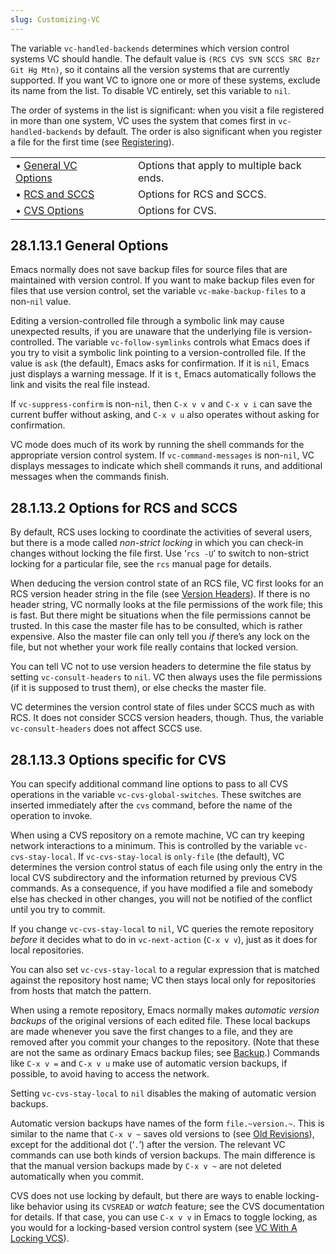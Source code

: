 ```yaml
---
slug: Customizing-VC
---
```


The variable `vc-handled-backends` determines which version control systems VC should handle. The default value is `(RCS CVS SVN SCCS SRC Bzr Git Hg Mtn)`, so it contains all the version systems that are currently supported. If you want VC to ignore one or more of these systems, exclude its name from the list. To disable VC entirely, set this variable to `nil`.

The order of systems in the list is significant: when you visit a file registered in more than one system, VC uses the system that comes first in `vc-handled-backends` by default. The order is also significant when you register a file for the first time (see [Registering](Registering)).

|                                            |    |                                           |
| :----------------------------------------- | -- | :---------------------------------------- |
| • [General VC Options](General-VC-Options) |    | Options that apply to multiple back ends. |
| • [RCS and SCCS](RCS-and-SCCS)             |    | Options for RCS and SCCS.                 |
| • [CVS Options](CVS-Options)               |    | Options for CVS.                          |
## 28.1.13.1 General Options

Emacs normally does not save backup files for source files that are maintained with version control. If you want to make backup files even for files that use version control, set the variable `vc-make-backup-files` to a non-`nil` value.

Editing a version-controlled file through a symbolic link may cause unexpected results, if you are unaware that the underlying file is version-controlled. The variable `vc-follow-symlinks` controls what Emacs does if you try to visit a symbolic link pointing to a version-controlled file. If the value is `ask` (the default), Emacs asks for confirmation. If it is `nil`, Emacs just displays a warning message. If it is `t`, Emacs automatically follows the link and visits the real file instead.

If `vc-suppress-confirm` is non-`nil`, then `C-x v v` and `C-x v i` can save the current buffer without asking, and `C-x v u` also operates without asking for confirmation.

VC mode does much of its work by running the shell commands for the appropriate version control system. If `vc-command-messages` is non-`nil`, VC displays messages to indicate which shell commands it runs, and additional messages when the commands finish.
## 28.1.13.2 Options for RCS and SCCS

By default, RCS uses locking to coordinate the activities of several users, but there is a mode called *non-strict locking* in which you can check-in changes without locking the file first. Use ‘`rcs -U`’ to switch to non-strict locking for a particular file, see the `rcs` manual page for details.

When deducing the version control state of an RCS file, VC first looks for an RCS version header string in the file (see [Version Headers](Version-Headers)). If there is no header string, VC normally looks at the file permissions of the work file; this is fast. But there might be situations when the file permissions cannot be trusted. In this case the master file has to be consulted, which is rather expensive. Also the master file can only tell you *if* there’s any lock on the file, but not whether your work file really contains that locked version.

You can tell VC not to use version headers to determine the file status by setting `vc-consult-headers` to `nil`. VC then always uses the file permissions (if it is supposed to trust them), or else checks the master file.

VC determines the version control state of files under SCCS much as with RCS. It does not consider SCCS version headers, though. Thus, the variable `vc-consult-headers` does not affect SCCS use.
## 28.1.13.3 Options specific for CVS

You can specify additional command line options to pass to all CVS operations in the variable `vc-cvs-global-switches`. These switches are inserted immediately after the `cvs` command, before the name of the operation to invoke.

When using a CVS repository on a remote machine, VC can try keeping network interactions to a minimum. This is controlled by the variable `vc-cvs-stay-local`. If `vc-cvs-stay-local` is `only-file` (the default), VC determines the version control status of each file using only the entry in the local CVS subdirectory and the information returned by previous CVS commands. As a consequence, if you have modified a file and somebody else has checked in other changes, you will not be notified of the conflict until you try to commit.

If you change `vc-cvs-stay-local` to `nil`, VC queries the remote repository *before* it decides what to do in `vc-next-action` (`C-x v v`), just as it does for local repositories.

You can also set `vc-cvs-stay-local` to a regular expression that is matched against the repository host name; VC then stays local only for repositories from hosts that match the pattern.

When using a remote repository, Emacs normally makes *automatic version backups* of the original versions of each edited file. These local backups are made whenever you save the first changes to a file, and they are removed after you commit your changes to the repository. (Note that these are not the same as ordinary Emacs backup files; see [Backup](Backup).) Commands like `C-x v =` and `C-x v u` make use of automatic version backups, if possible, to avoid having to access the network.

Setting `vc-cvs-stay-local` to `nil` disables the making of automatic version backups.

Automatic version backups have names of the form `file.~version.~`<!-- /@w -->. This is similar to the name that `C-x v ~` saves old versions to (see [Old Revisions](Old-Revisions)), except for the additional dot (‘`.`’) after the version. The relevant VC commands can use both kinds of version backups. The main difference is that the manual version backups made by `C-x v ~` are not deleted automatically when you commit.

CVS does not use locking by default, but there are ways to enable locking-like behavior using its `CVSREAD` or *watch* feature; see the CVS documentation for details. If that case, you can use `C-x v v` in Emacs to toggle locking, as you would for a locking-based version control system (see [VC With A Locking VCS](VC-With-A-Locking-VCS)).
